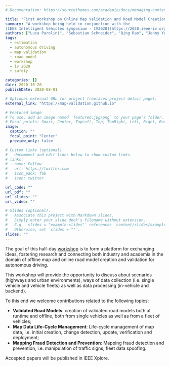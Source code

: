 ```yaml
---
# Documentation: https://sourcethemes.com/academic/docs/managing-content/

title: "First Workshop on Online Map Validation and Road Model Creation"
summary: "A workshop being held in conjunction with the
[IEEE Intelligent Vehicles Symposium - IV2020](https://2020.ieee-iv.org), October 20th, 2020, Las Vegas, NV, United States."
authors: ["Luca Parolini", "Sebastian Schneider", "Qing Rao", "Jenny Yuan", "Oliver Wasenmüller"]
tags:
  - estimation
  - autonomous driving
  - map validation
  - road model
  - workshop
  - iv 2020
  - safety

categories: []
date: 2020-10-20
publishDate: 2020-08-01

# Optional external URL for project (replaces project detail page).
external_link: "https://map-validation.github.io"

# Featured image
# To use, add an image named `featured.jpg/png` to your page's folder.
# Focal points: Smart, Center, TopLeft, Top, TopRight, Left, Right, BottomLeft, Bottom, BottomRight.
image:
  caption: ""
  focal_point: "Center"
  preview_only: false

# Custom links (optional).
#   Uncomment and edit lines below to show custom links.
# links:
# - name: Follow
#   url: https://twitter.com
#   icon_pack: fab
#   icon: twitter

url_code: ""
url_pdf: ""
url_slides: ""
url_video: ""

# Slides (optional).
#   Associate this project with Markdown slides.
#   Simply enter your slide deck's filename without extension.
#   E.g. `slides = "example-slides"` references `content/slides/example-slides.md`.
#   Otherwise, set `slides = ""`.
slides: ""
---
```


The goal of this half-day [workshop](https://map-validation.github.io) is to form a platform for exchanging ideas, fostering research and connecting both industry and academia in the domain of offline map and online road model creation and validation for autonomous driving.

This workshop will provide the opportunity to discuss about scenarios (highways and urban environments), ways of data collection (i.e. single vehicle and vehicle fleets) as well as data processing (in-vehicle and backend).

To this end we welcome contributions related to the following topics:
  - **Validated Road Models**: creation of validated road models both at runtime and offline, both from single vehicles as well as from a fleet of vehicles;
  - **Map Data Life-Cycle Management**: Life-cycle management of map data, i.e. initial creation, change detection, update, verification and deployment;
  - **Mapping Fraud Detection and Prevention**: Mapping fraud detection and prevention, i.e. manipulation of traffic signs, fleet data spoofing.

Accepted papers will be published in IEEE Xplore.
